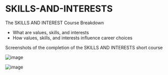 # SKILLS-AND-INTERESTS

The SKILLS AND INTEREST Course Breakdown
* What are values, skills, and interests
* How values, skills, and interests influence career choices

Screenshots of the completion of the SKILLS AND INTERESTS short course

![image](https://github.com/user-attachments/assets/bcbc025a-5691-41ce-901a-cc51b0d91c06)

![image](https://github.com/user-attachments/assets/6662dbae-95ab-4b29-9ef3-3f81ffa03a8e)


